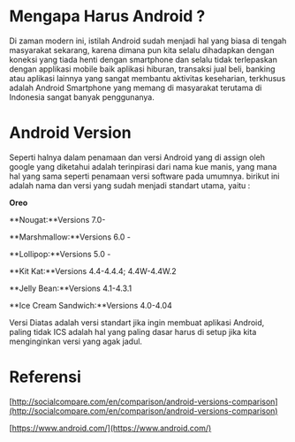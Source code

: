 # Mengapa Harus Android ?

Di zaman modern ini, istilah Android sudah menjadi hal yang biasa di tengah masyarakat sekarang, karena dimana pun kita selalu dihadapkan dengan koneksi yang tiada henti dengan smartphone dan selalu tidak terlepaskan dengan applikasi mobile baik aplikasi hiburan, transaksi jual beli, banking atau aplikasi lainnya yang sangat membantu aktivitas keseharian, terkhusus adalah Android Smartphone yang memang di masyarakat terutama di Indonesia sangat banyak penggunanya.

# Android Version

Seperti halnya dalam penamaan dan versi Android yang di assign oleh google yang diketahui adalah terinpirasi dari nama kue manis, yang mana hal yang sama seperti penamaan versi software pada umumnya. birikut ini adalah nama dan versi yang sudah menjadi standart utama, yaitu :

**Oreo**

**Nougat:**Versions 7.0-

**Marshmallow:**Versions 6.0 -

**Lollipop:**Versions 5.0 -

**Kit Kat:**Versions 4.4-4.4.4; 4.4W-4.4W.2

**Jelly Bean:**Versions 4.1-4.3.1

**Ice Cream Sandwich:**Versions 4.0-4.04

Versi Diatas adalah versi standart jika  ingin membuat aplikasi Android, paling tidak ICS adalah hal yang paling dasar harus di setup jika kita menginginkan versi yang agak jadul.

# Referensi

[http://socialcompare.com/en/comparison/android-versions-comparison](http://socialcompare.com/en/comparison/android-versions-comparison)

[https://www.android.com/](https://www.android.com/)

